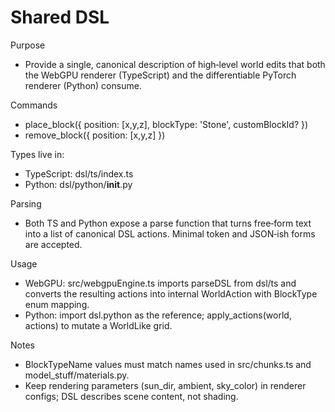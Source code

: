 Shared DSL
===========

Purpose
- Provide a single, canonical description of high‑level world edits that both
  the WebGPU renderer (TypeScript) and the differentiable PyTorch renderer
  (Python) consume.

Commands
- place_block({ position: [x,y,z], blockType: 'Stone', customBlockId? })
- remove_block({ position: [x,y,z] })

Types live in:
- TypeScript: dsl/ts/index.ts
- Python: dsl/python/__init__.py

Parsing
- Both TS and Python expose a parse function that turns free‑form text into a
  list of canonical DSL actions. Minimal token and JSON‑ish forms are accepted.

Usage
- WebGPU: src/webgpuEngine.ts imports parseDSL from dsl/ts and converts the
  resulting actions into internal WorldAction with BlockType enum mapping.
- Python: import dsl.python as the reference; apply_actions(world, actions) to
  mutate a WorldLike grid.

Notes
- BlockTypeName values must match names used in src/chunks.ts and
  model_stuff/materials.py.
- Keep rendering parameters (sun_dir, ambient, sky_color) in renderer configs;
  DSL describes scene content, not shading.

